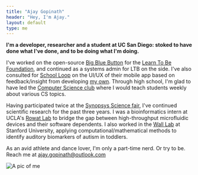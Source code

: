 ```yaml
---
title: "Ajay Gopinath"
header: "Hey, I'm Ajay."
layout: default
type: me
---
```


**I'm a developer, researcher and a student at UC San Diego: stoked to have done what I've done, and to be doing what I'm doing.** 

I've worked on the open-source [Big Blue Button](http://bigbluebutton.org/) for the [Learn To Be Foundation](http://www.learntobe.org/), and continued as a systems admin for LTB on the side. I've also consulted for [School Loop](http://www.schoolloop.com/) on the UI/UX of their mobile app based on feedback/insight from developing [my own](https://github.com/agopinath/looped). Through high school, I'm glad to have led the [Computer Science club](http://www.mvcompsci.com/) where I would teach students weekly about various CS topics. 

Having participated twice at the [Synopsys Science fair](http://science-fair.org/), I've continued scientific research for the past three years. I was a bioinformatics intern at UCLA's [Rowat Lab](https://www.ibp.ucla.edu/research/rowat/RowatLab.html) to bridge the gap between high-throughput microfluidic devices and their software dependents. I also worked in the [Wall Lab](http://wall-lab.stanford.edu/) at Stanford University, applying computational/mathematical methods to identify auditory biomarkers of autism in toddlers.

As an avid athlete and dance lover, I'm only a part-time nerd. Or try to be. Reach me at [ajay.gopinath@outlook.com](mailto:ajay.gopinath@outlook.com)

![A pic of me]({{site.url}}/assets/Profile.jpg)